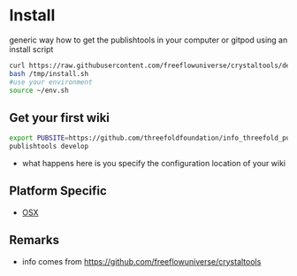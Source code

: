# Install

generic way how to get the publishtools in your computer or gitpod using an install script

```bash
curl https://raw.githubusercontent.com/freeflowuniverse/crystaltools/development/install.sh > /tmp/install.sh
bash /tmp/install.sh
#use your environment
source ~/env.sh
```



## Get your first wiki

```bash
export PUBSITE=https://github.com/threefoldfoundation/info_threefold_pub/tree/development/wiki_config
publishtools develop
```

- what happens here is you specify the configuration location of your wiki

## Platform Specific

<!-- - [GITPOD for a website](install_gitpod_website)
- [GITPOD for a wiki](install_gitpod_wiki) -->
- [OSX](install_osx)

## Remarks

- info comes from https://github.com/freeflowuniverse/crystaltools 
